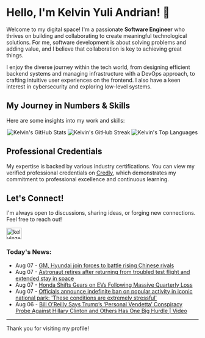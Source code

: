 # Hello, I'm Kelvin Yuli Andrian! 👋

Welcome to my digital space! I'm a passionate **Software Engineer** who thrives on building and collaborating to create meaningful technological solutions. For me, software development is about solving problems and adding value, and I believe that collaboration is key to achieving great things.

I enjoy the diverse journey within the tech world, from designing efficient backend systems and managing infrastructure with a DevOps approach, to crafting intuitive user experiences on the frontend. I also have a keen interest in cybersecurity and exploring low-level systems.

## My Journey in Numbers & Skills

Here are some insights into my work and skills:

<p align="center">
  <img src="https://github-readme-stats.vercel.app/api?username=kelvinzer0&show_icons=true&theme=radical" alt="Kelvin's GitHub Stats" />
  <img src="https://github-readme-streak-stats.herokuapp.com/?user=kelvinzer0&theme=radical" alt="Kelvin's GitHub Streak" />
  <img src="https://github-readme-stats.vercel.app/api/top-langs/?username=kelvinzer0&layout=compact&theme=radical" alt="Kelvin's Top Languages" />
</p>

## Professional Credentials

My expertise is backed by various industry certifications. You can view my verified professional credentials on [Credly](https://www.credly.com/users/kelvin-yuli-andrian/badges), which demonstrates my commitment to professional excellence and continuous learning.

## Let's Connect!

I'm always open to discussions, sharing ideas, or forging new connections. Feel free to reach out!

<p align="left">
    <a href="https://linkedin.com/in/kelvinzero" target="blank"><img align="center" src="https://cdn.jsdelivr.net/npm/simple-icons@3.0.1/icons/linkedin.svg" alt="kelvinzero" height="30" width="40" /></a>
</p>

### Today's News:

<!-- feed start -->
- Aug 07 - [GM, Hyundai join forces to battle rising Chinese rivals](https://finance.yahoo.com/video/gm-hyundai-join-forces-battle-032434330.html)
- Aug 07 - [Astronaut retires after returning from troubled test flight and extended stay in space](https://www.yahoo.com/news/articles/nasa-butch-wilmore-retires-astronaut-225000725.html)
- Aug 07 - [Honda Shifts Gears on EVs Following Massive Quarterly Loss](https://autos.yahoo.com/articles/honda-shifts-gears-evs-following-021500245.html)
- Aug 07 - [Officials announce indefinite ban on popular activity in iconic national park: 'These conditions are extremely stressful'](https://www.yahoo.com/news/articles/officials-announce-indefinite-ban-popular-001000765.html)
- Aug 06 - [Bill O’Reilly Says Trump’s ‘Personal Vendetta’ Conspiracy Probe Against Hillary Clinton and Others Has One Big Hurdle | Video](https://www.yahoo.com/news/articles/bill-o-reilly-says-trump-224608426.html)
<!-- feed end -->

---

Thank you for visiting my profile!